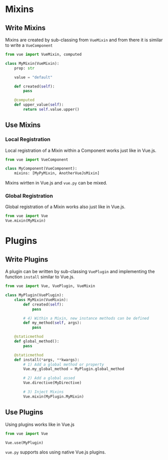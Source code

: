 # Mixins

## Write Mixins
Mixins are created by sub-classing from `VueMixin` and from there it is
similar to write a `VueComponent`
```python
from vue import VueMixin, computed

class MyMixin(VueMixin):
    prop: str

    value = "default"

    def created(self):
        pass

    @computed
    def upper_value(self):
        return self.value.upper()
```

## Use Mixins
### Local Registration
Local registration of a Mixin within a Component works just like in Vue.js.
```python
from vue import VueComponent

class MyComponent(VueComponent):
    mixins: [MyPyMixin, AnotherVueJsMixin]
```
Mixins wirtten in Vue.js and `vue.py` can be mixed.

### Global Registration
Global registration of a Mixin works also just like in Vue.js.
```python
from vue import Vue
Vue.mixin(MyMixin)
```

# Plugins
## Write Plugins
A plugin can be written by sub-classing `VuePlugin` and implementing
the function `install` similar to Vue.js.
```python
from vue import Vue, VuePlugin, VueMixin

class MyPlugin(VuePlugin):
    class MyMixin(VueMixin):
        def created(self):
            pass

        # 4) Within a Mixin, new instance methods can be defined
        def my_method(self, args):
            pass

    @staticmethod
    def global_method():
        pass

    @staticmethod
    def install(*args, **kwargs):
        # 1) Add a global method or property
        Vue.my_global_method = MyPlugin.global_method

        # 2) Add a global assed
        Vue.directive(MyDirective)

        # 3) Inject Mixins
        Vue.mixin(MyPlugin.MyMixin)
```

## Use Plugins
Using plugins works like in Vue.js
```python
from vue import Vue

Vue.use(MyPlugin)
```
`vue.py` supports alos using native Vue.js plugins.
